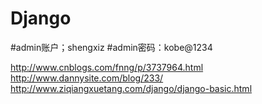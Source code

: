 # Django

#admin账户；shengxiz
#admin密码：kobe@1234

http://www.cnblogs.com/fnng/p/3737964.html
http://www.dannysite.com/blog/233/
http://www.ziqiangxuetang.com/django/django-basic.html
